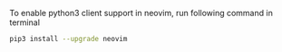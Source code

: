 To enable python3 client support in neovim, run following command in terminal

```sh
pip3 install --upgrade neovim
```

